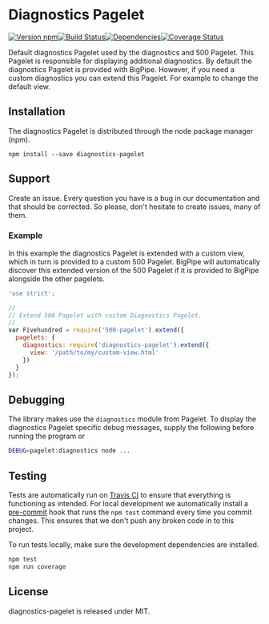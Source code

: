 # Diagnostics Pagelet

[![Version npm][version]](http://browsenpm.org/package/diagnostics-pagelet)[![Build Status][build]](https://travis-ci.org/bigpipe/diagnostics-pagelet)[![Dependencies][david]](https://david-dm.org/bigpipe/diagnostics-pagelet)[![Coverage Status][cover]](https://coveralls.io/r/bigpipe/diagnostics-pagelet?branch=master)

[version]: http://img.shields.io/npm/v/diagnostics-pagelet.svg?style=flat-square
[build]: http://img.shields.io/travis/bigpipe/diagnostics-pagelet/master.svg?style=flat-square
[david]: https://img.shields.io/david/bigpipe/diagnostics-pagelet.svg?style=flat-square
[cover]: http://img.shields.io/coveralls/bigpipe/diagnostics-pagelet/master.svg?style=flat-square

Default diagnostics Pagelet used by the diagnostics and 500 Pagelet.
This Pagelet is responsible for displaying additional diagnostics. By
default the diagnostics Pagelet is provided with BigPipe. However, if you
need a custom diagnostics you can extend this Pagelet. For example to change
the default view.

## Installation

The diagnostics Pagelet is distributed through the node package manager (npm).

```
npm install --save diagnostics-pagelet
```

## Support

Create an issue. Every question you have is a bug in our
documentation and that should be corrected. So please, don't hesitate to create
issues, many of them.

### Example

In this example the diagnostics Pagelet is extended with a custom view, which
in turn is provided to a custom 500 Pagelet. BigPipe will automatically
discover this extended version of the 500 Pagelet if it is provided to BigPipe
alongside the other pagelets.

```js
'use strict';

//
// Extend 500 Pagelet with custom Diagnostics Pagelet.
//
var Fivehundred = require('500-pagelet').extend({
  pagelets: {
    diagnostics: require('diagnostics-pagelet').extend({
      view: '/path/to/my/custom-view.html'
    })
  }
});
```

## Debugging

The library makes use the `diagnostics` module from Pagelet.
To display the diagnostics Pagelet specific debug messages, supply the
following before running the program or

```bash
DEBUG=pagelet:diagnostics node ...
```

## Testing

Tests are automatically run on [Travis CI] to ensure that everything is
functioning as intended. For local development we automatically install a
[pre-commit] hook that runs the `npm test` command every time you commit changes.
This ensures that we don't push any broken code in to this project.

To run tests locally, make sure the development dependencies are installed.

```bash
npm test
npm run coverage
```

## License

diagnostics-pagelet is released under MIT.

[Travis CI]: http://travisci.org
[Temper]: http://github.com/bigpipe/temper
[pre-commit]: http://github.com/observing/pre-commit

